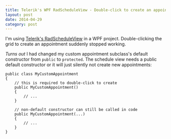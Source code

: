 ```yaml
---
title: Telerik's WPF RadScheduleView - Double-click to create an appointment gotcha
layout: post
date: 2014-04-29
category: post
---
```


I'm using [Telerik's RadScheduleView](https://www.telerik.com/help/wpf/radscheduleview-overview.html) in a WPF project. Double-clicking the grid to create an appointment suddenly stopped working.

*Turns out* I had changed my custom appointment subclass's default constructor from `public` to `protected`. The schedule view needs a public default constructor or it will just silently not create new appointments:

    public class MyCustomAppointment
    {
        // this is required to double-click to create
        public MyCustomAppointment()
        {
            // ...
        }

        // non-default constructor can still be called in code
        public MyCustomAppointment(...)
        {
            // ...
        }
    }